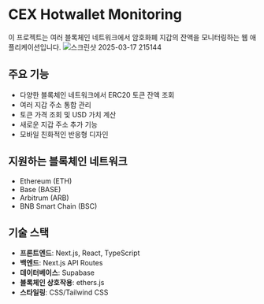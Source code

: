 
# CEX Hotwallet Monitoring

이 프로젝트는 여러 블록체인 네트워크에서 암호화폐 지갑의 잔액을 모니터링하는 웹 애플리케이션입니다.
![스크린샷 2025-03-17 215144](https://github.com/user-attachments/assets/07289ca9-21e8-4f4d-a0d0-589e0498f171)

## 주요 기능

- 다양한 블록체인 네트워크에서 ERC20 토큰 잔액 조회
- 여러 지갑 주소 통합 관리
- 토큰 가격 조회 및 USD 가치 계산
- 새로운 지갑 주소 추가 기능
- 모바일 친화적인 반응형 디자인

## 지원하는 블록체인 네트워크

- Ethereum (ETH)
- Base (BASE)
- Arbitrum (ARB)
- BNB Smart Chain (BSC)

## 기술 스택

- **프론트엔드**: Next.js, React, TypeScript
- **백엔드**: Next.js API Routes
- **데이터베이스**: Supabase
- **블록체인 상호작용**: ethers.js
- **스타일링**: CSS/Tailwind CSS


